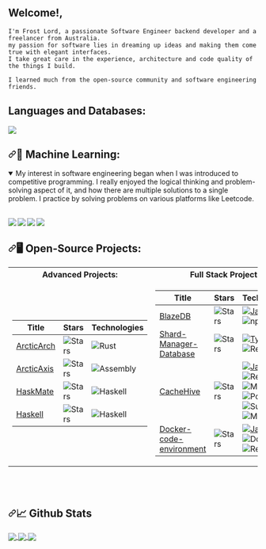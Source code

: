 ## Welcome!,

```
I'm Frost Lord, a passionate Software Engineer backend developer and a freelancer from Australia.
my passion for software lies in dreaming up ideas and making them come true with elegant interfaces.
I take great care in the experience, architecture and code quality of the things I build.

I learned much from the open-source community and software engineering friends.
```

## Languages and Databases:

<p align="left">
    <img src="https://skillicons.dev/icons?i=git,java,kotlin,nextjs,react,redis,tailwind,py,pug,raspberrypi,swift,tensorflow,ts,workers,vue,postgres,ps,mysql,html,css,grafana,express,dotnet,docker,discord,cloudflare,bash,arduino,mongodb,nginx,nodejs,androidstudio,cassandra,bots,go,haskell,kubernetes,nuxtjs,php,postman,regex,rust,threejs,sass,powershell,electron,js,assembly&perline=16" />
</p>

<h2 dir="auto"><a id="user-content-machine-learning" class="anchor" aria-hidden="true" href="#machine-learning"><svg class="octicon octicon-link" viewBox="0 0 16 16" version="1.1" width="16" height="16" aria-hidden="true"><path d="m7.775 3.275 1.25-1.25a3.5 3.5 0 1 1 4.95 4.95l-2.5 2.5a3.5 3.5 0 0 1-4.95 0 .751.751 0 0 1 .018-1.042.751.751 0 0 1 1.042-.018 1.998 1.998 0 0 0 2.83 0l2.5-2.5a2.002 2.002 0 0 0-2.83-2.83l-1.25 1.25a.751.751 0 0 1-1.042-.018.751.751 0 0 1-.018-1.042Zm-4.69 9.64a1.998 1.998 0 0 0 2.83 0l1.25-1.25a.751.751 0 0 1 1.042.018.751.751 0 0 1 .018 1.042l-1.25 1.25a3.5 3.5 0 1 1-4.95-4.95l2.5-2.5a3.5 3.5 0 0 1 4.95 0 .751.751 0 0 1-.018 1.042.751.751 0 0 1-1.042.018 1.998 1.998 0 0 0-2.83 0l-2.5 2.5a1.998 1.998 0 0 0 0 2.83Z"></path></svg></a>🤖 Machine Learning:</h2>

<details open="">
  <summary>My interest in software engineering began when I was introduced to competitive programming. I really enjoyed the logical thinking and problem-solving aspect of it, and how there are multiple solutions to a single problem. I practice by solving problems on various platforms like Leetcode.</summary>
  <br>
  <p dir="auto">
    <a href="https://github.com/Frost-Lord/LogShield">
    <img align="left" src="https://github-readme-stats.vercel.app/api/pin/?username=Frost-Lord&repo=LogShield&bg_color=0c1014&theme=dark" style="max-width: 100%;">
    </a>
    <a href="https://github.com/Frost-Lord/JobVector">
    <img align="left" src="https://github-readme-stats.vercel.app/api/pin/?username=Frost-Lord&repo=JobVector&bg_color=0c1014&theme=dark" style="max-width: 100%;">
    </a>
    <a href="https://github.com/Frost-Lord/NeuralGraph">
    <img align="left" src="https://github-readme-stats.vercel.app/api/pin/?username=Frost-Lord&repo=NeuralGraph&bg_color=0c1014&theme=dark" style="max-width: 100%;">
    </a>
    <a href="https://github.com/Frost-Lord/DocUMentor">
    <img align="left" src="https://github-readme-stats.vercel.app/api/pin/?username=Frost-Lord&repo=DocUMentor&bg_color=0c1014&theme=dark" style="max-width: 100%;">
    </a>
  </p>
</details><br clear="left"/><be>

<h2 dir="auto"><a id="user-content-machine-learning" class="anchor" aria-hidden="true" href="#machine-learning"><svg class="octicon octicon-link" viewBox="0 0 16 16" version="1.1" width="16" height="16" aria-hidden="true"><path d="m7.775 3.275 1.25-1.25a3.5 3.5 0 1 1 4.95 4.95l-2.5 2.5a3.5 3.5 0 0 1-4.95 0 .751.751 0 0 1 .018-1.042.751.751 0 0 1 1.042-.018 1.998 1.998 0 0 0 2.83 0l2.5-2.5a2.002 2.002 0 0 0-2.83-2.83l-1.25 1.25a.751.751 0 0 1-1.042-.018.751.751 0 0 1-.018-1.042Zm-4.69 9.64a1.998 1.998 0 0 0 2.83 0l1.25-1.25a.751.751 0 0 1 1.042.018.751.751 0 0 1 .018 1.042l-1.25 1.25a3.5 3.5 0 1 1-4.95-4.95l2.5-2.5a3.5 3.5 0 0 1 4.95 0 .751.751 0 0 1-.018 1.042.751.751 0 0 1-1.042.018 1.998 1.998 0 0 0-2.83 0l-2.5 2.5a1.998 1.998 0 0 0 0 2.83Z"></path></svg></a>🖥️ Open-Source Projects:</h2>
<table>
    <tr>
        <th>Advanced Projects:</th>
        <th>Full Stack Projects:</th>
    </tr>
    <tr>
        <td>
            <table>
                <thead>
                    <tr>
                        <th>Title</th>
                        <th>Stars</th>
                        <th>Technologies</th>
                    </tr>
                </thead>
                <tbody>
                    <tr>
                        <td><a href="https://github.com/Frost-Lord/ArcticArch">ArcticArch</a></td>
                        <td><img alt="Stars" src="https://img.shields.io/github/stars/Frost-Lord/ArcticArch?style=flat-square&labelColor=black" /></td>
                        <td><img src="https://img.shields.io/badge/Rust-black?style=flat-square&logo=rust" alt="Rust"></td>
                    </tr>
                    <tr>
                        <td><a href="https://github.com/Frost-Lord/ArcticAxis">ArcticAxis</a></td>
                        <td><img alt="Stars" src="https://img.shields.io/github/stars/Frost-Lord/ArcticAxis?style=flat-square&labelColor=black" /></td>
                        <td><img src="https://img.shields.io/badge/Assembly-black?style=flat-square&logo=assembly" alt="Assembly"></td>
                    </tr>
                    <tr>
                        <td><a href="https://github.com/Frost-Lord/HaskMate">HaskMate</a></td>
                        <td><img alt="Stars" src="https://img.shields.io/github/stars/Frost-Lord/HaskMate?style=flat-square&labelColor=black" /></td>
                        <td><img src="https://img.shields.io/badge/haskell-black?style=flat-square&logo=haskell" alt="Haskell"></td>
                    </tr>
                    <tr>
                        <td><a href="https://github.com/Frost-Lord/Haskell">Haskell</a></td>
                        <td><img alt="Stars" src="https://img.shields.io/github/stars/Frost-Lord/Haskell?style=flat-square&labelColor=black" /></td>
                        <td><img src="https://img.shields.io/badge/haskell-black?style=flat-square&logo=haskell" alt="Haskell"></td>
                    </tr>
                </tbody>
            </table>
        </td>
        <td>
            <table>
                <thead>
                    <tr>
                        <th>Title</th>
                        <th>Stars</th>
                        <th>Technologies</th>
                    </tr>
                </thead>
                <tbody>
                    <tr>
                        <td><a href="https://github.com/Frost-Lord/BlazeDB">BlazeDB</a></td>
                        <td><img alt="Stars" src="https://img.shields.io/github/stars/Frost-Lord/BlazeDB?style=flat-square&labelColor=black" /></td>
                        <td>
                            <a href="https://pypi.org/project/BlazeDB/"><img src="https://img.shields.io/badge/Javascript-black?style=flat-square&logo=javascript" alt="Javascript"></a>
                            <img src="https://img.shields.io/badge/npm-black?style=flat-square&logo=npm" alt="npm">
                        </td>
                    </tr>
                    <tr>
                        <td><a href="https://github.com/Frost-Lord/Shard-Manager-Database">Shard-Manager-Database</a></td>
                        <td><img alt="Stars" src="https://img.shields.io/github/stars/Frost-Lord/Shard-Manager-Database?style=flat-square&labelColor=black" /></td>
                        <td>
                            <a href="https://pypi.org/project/Shard-Manager-Database/"><img src="https://img.shields.io/badge/Typescript-black?style=flat-square&logo=typescript" alt="Typescript"></a>
                            <img src="https://img.shields.io/badge/Redis-black?style=flat-square&logo=Redis" alt="Redis">
                        </td>
                    </tr>
                    <tr>
                        <td><a href="https://github.com/Frost-Lord/CacheHive">CacheHive</a></td>
                        <td><img alt="Stars" src="https://img.shields.io/github/stars/Frost-Lord/CacheHive?style=flat-square&labelColor=black" /></td>
                        <td>
                            <a href="https://pypi.org/project/CacheHive/"><img src="https://img.shields.io/badge/Javascript-black?style=flat-square&logo=Javascript" alt="Javascript"></a>
                            <img src="https://img.shields.io/badge/Redis-black?style=flat-square&logo=Redis" alt="Redis">
                            <img src="https://img.shields.io/badge/MySQL-black?style=flat-square&logo=MySQL" alt="MySQL">
                            <br>
                            <img src="https://img.shields.io/badge/PostgresQL-black?style=flat-square&logo=PostgresQL" alt="PostgresQL">
                            <img src="https://img.shields.io/badge/SurrealDB-black?style=flat-square&logo=SurrealDB" alt="SurrealDB">
                            <img src="https://img.shields.io/badge/MongoDB-black?style=flat-square&logo=MongoDB" alt="MongoDB">
                        </td>
                    </tr>
                    <tr>
                        <td><a href="https://github.com/Frost-Lord/Docker-code-environment">Docker-code-environment</a></td>
                        <td><img alt="Stars" src="https://img.shields.io/github/stars/Frost-Lord/Docker-code-environment?style=flat-square&labelColor=black" /></td>
                        <td>
                            <a href="https://pypi.org/project/Docker-code-environment/"><img src="https://img.shields.io/badge/Javascript-black?style=flat-square&logo=Javascript" alt="Javascript"></a>
                            <img src="https://img.shields.io/badge/Docker-black?style=flat-square&logo=Docker" alt="Docker">
                            <img src="https://img.shields.io/badge/Redis-black?style=flat-square&logo=Redis" alt="Redis">
                        </td>
                    </tr>
                </tbody>
            </table>
        </td>
    </tr>
</table>


<br clear="left"/><br>

<h2 dir="auto"><a id="user-content--github-stats" class="anchor" aria-hidden="true" href="#-github-stats"><svg class="octicon octicon-link" viewBox="0 0 16 16" version="1.1" width="16" height="16" aria-hidden="true"><path d="m7.775 3.275 1.25-1.25a3.5 3.5 0 1 1 4.95 4.95l-2.5 2.5a3.5 3.5 0 0 1-4.95 0 .751.751 0 0 1 .018-1.042.751.751 0 0 1 1.042-.018 1.998 1.998 0 0 0 2.83 0l2.5-2.5a2.002 2.002 0 0 0-2.83-2.83l-1.25 1.25a.751.751 0 0 1-1.042-.018.751.751 0 0 1-.018-1.042Zm-4.69 9.64a1.998 1.998 0 0 0 2.83 0l1.25-1.25a.751.751 0 0 1 1.042.018.751.751 0 0 1 .018 1.042l-1.25 1.25a3.5 3.5 0 1 1-4.95-4.95l2.5-2.5a3.5 3.5 0 0 1 4.95 0 .751.751 0 0 1-.018 1.042.751.751 0 0 1-1.042.018 1.998 1.998 0 0 0-2.83 0l-2.5 2.5a1.998 1.998 0 0 0 0 2.83Z"></path></svg></a><g-emoji class="g-emoji" alias="chart_with_upwards_trend" fallback-src="https://github.githubassets.com/images/icons/emoji/unicode/1f4c8.png">📈</g-emoji> Github Stats</h2>
<a href="https://github.com/Frost-Lord/">
  <img align="center" src="[https://xtgb1.frostproxy.com/top-langs/?username=Frost-Lord&amp;langs_count=8&amp;tex&amp;title_color=ffffff&amp;text_color=c9cacc&amp;icon_color=2bbc8a&amp;bg_color=0c1014&amp;layout=compact](https://api.githubtrends.io/user/svg/Frost-Lord/langs?time_range=one_year&loc_metric=changed&theme=dark)" style="max-width: 100%;">
</a>
<a href="https://github.com/Frost-Lord/">
  <img align="center" src="https://xtgb1.frostproxy.com/top-langs/?username=Frost-Lord&amp;langs_count=8&amp;tex&amp;title_color=ffffff&amp;text_color=c9cacc&amp;icon_color=2bbc8a&amp;bg_color=0c1014&amp;layout=compact" style="max-width: 100%;">
</a>

<a href="https://github.com/Frost-Lord/">
  <img align="center" src="https://xtgb1.frostproxy.com/?username=Frost-Lord&count_private=true&show_icons=true&hide_title=true&include_all_commits=true&theme=dark&bg_color=0c1014" style="max-width: 100%;">
</a>
